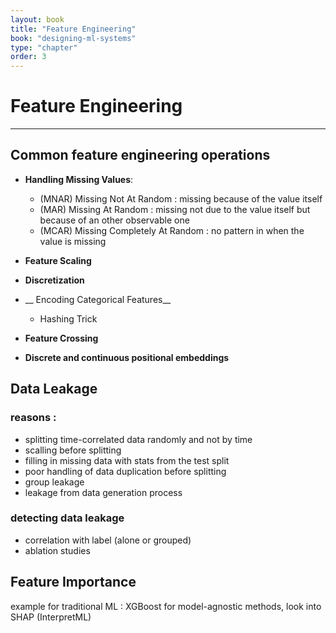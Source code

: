```yaml
---
layout: book
title: "Feature Engineering"
book: "designing-ml-systems"
type: "chapter"
order: 3
---
```

# Feature Engineering
---
## Common feature engineering operations
- __Handling Missing Values__:
	- (MNAR) Missing Not At Random : missing because of the value itself
	- (MAR) Missing At Random : missing not due to the value itself but because of an other observable one
	- (MCAR) Missing Completely At Random : no pattern in when the value is missing

- __Feature Scaling__
- __Discretization__
- __ Encoding Categorical Features__
	- Hashing Trick
- __Feature Crossing__
- __Discrete and continuous positional embeddings__

## Data Leakage
### reasons : 
- splitting time-correlated data randomly and not by time
- scalling before splitting
- filling in missing data with stats from the test split
- poor handling of data duplication before splitting 
- group leakage
- leakage from data generation process

### detecting data leakage
- correlation with label (alone or grouped)
- ablation studies

## Feature Importance
example for traditional ML : XGBoost
for model-agnostic methods, look into SHAP (InterpretML)
